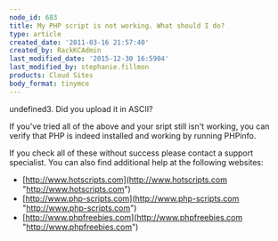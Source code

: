 ```yaml
---
node_id: 683
title: My PHP script is not working. What should I do?
type: article
created_date: '2011-03-16 21:57:40'
created_by: RackKCAdmin
last_modified_date: '2015-12-30 16:5904'
last_modified_by: stephanie.fillmon
products: Cloud Sites
body_format: tinymce
---
```


undefined3. Did you upload it in ASCII?

If you've tried all of the above and your sript still isn't working, you
can verify that PHP is indeed installed and working by running PHPinfo.

If you check all of these without success please contact a support
specialist. You can also find additional help at the following websites:

-   [http://www.hotscripts.com](http://www.hotscripts.com "http://www.hotscripts.com")
-   [http://www.php-scripts.com](http://www.php-scripts.com "http://www.php-scripts.com")
-   [http://www.phpfreebies.com](http://www.phpfreebies.com "http://www.phpfreebies.com")


